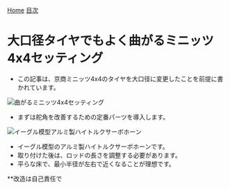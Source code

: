 [Home](/blog)
[目次](/blog/index_of_steering_settings)

# 大口径タイヤでもよく曲がるミニッツ4x4セッティング

- この記事は、京商ミニッツ4x4のタイヤを大口径に変更したことを前提に書かれています。

![曲がるミニッツ4x4セッティング](/blog/index_of_steering_settings/steering_settings.jpg "大口径タイヤでもよく曲がるミニッツ4x4セッティング")

- まずは舵角を改善するための定番パーツを導入します。

![イーグル模型アルミ製ハイトルクサーボホーン](/blog/steering_settings_AL_HT_servo_horn/AL_HT_servo_horn.jpg "イーグル模型アルミ製ハイトルクサーボホーン")

- イーグル模型のアルミ製ハイトルクサーボホーンです。
- 取り付けた後は、ロッドの長さを調整する必要があります。
- 平らな床で、最小半径が左右で近くなることが理想です。

**改造は自己責任で